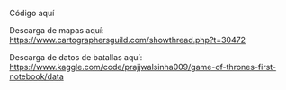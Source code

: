 Código aquí


Descarga de mapas aquí: https://www.cartographersguild.com/showthread.php?t=30472



Descarga de datos de batallas aquí: https://www.kaggle.com/code/prajjwalsinha009/game-of-thrones-first-notebook/data
